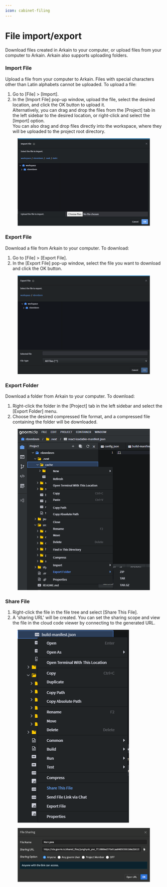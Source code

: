 ```yaml
---
icon: cabinet-filing
---
```


# File import/export

Download files created in Arkain to your computer, or upload files from your computer to Arkain. Arkain also supports uploading folders.

### **Import File**

Upload a file from your computer to Arkain. Files with special characters other than Latin alphabets cannot be uploaded. To upload a file:

1. Go to \[File] > \[Import].
2. In the \[Import File] pop-up window, upload the file, select the desired location, and click the OK button to upload it.\
   Alternatively, you can drag and drop the files from the \[Project] tab in the left sidebar to the desired location, or right-click and select the \[Import] option.\
   You can also drag and drop files directly into the workspace, where they will be uploaded to the project root directory.

<figure><img src="../../../.gitbook/assets/image (2) (1).png" alt=""><figcaption></figcaption></figure>

### **Export File** <a href="#export-file" id="export-file"></a>

Download a file from Arkain to your computer. To download:

1. Go to \[File] > \[Export File].
2. In the \[Export File] pop-up window, select the file you want to download and click the OK button.

<figure><img src="../../../.gitbook/assets/image (1) (1) (1) (1) (1) (1).png" alt=""><figcaption></figcaption></figure>

### **Export Folder** <a href="#export-folder" id="export-folder"></a>

Download a folder from Arkain to your computer. To download:

1. Right-click the folder in the \[Project] tab in the left sidebar and select the \[Export Folder] menu.
2. Choose the desired compressed file format, and a compressed file containing the folder will be downloaded.

<figure><img src="../../../.gitbook/assets/image (2) (1) (1).png" alt=""><figcaption></figcaption></figure>

### **Share File** <a href="#share-file" id="share-file"></a>

1. Right-click the file in the file tree and select \[Share This File].
2. A 'sharing URL' will be created. You can set the sharing scope and view the file in the cloud code viewer by connecting to the generated URL.

<figure><img src="../../../.gitbook/assets/image (3).png" alt=""><figcaption></figcaption></figure>

<figure><img src="../../../.gitbook/assets/image (4).png" alt=""><figcaption></figcaption></figure>
